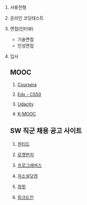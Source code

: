 1. 서류전형

2. 온라인 코딩테스트

3. 면접(인터뷰)

   - 기술면접
   - 인성면접

4. 입사

   

   ## MOOC

   1.   [Coursera](https://www.coursera.org)

   2.  [Edx - CS50](https://www.edx.org)

   3.   [Udacity](https://www.udacity.com)

   4.  [K-MOOC](https://www.kmooc.kr)

      

   ## SW 직군 채용 공고 사이트

   1. [원티드](https://www.wanted.co.kr) 

   2. [ 로켓펀치](https://rocketpunch.com)

   3. [프로그래머스](https://www.programmers.co.kr)

   4. [자소설닷컴](https://www.jasoseol.com)

   5. [점핏](https://www.jumpit.co.kr)

   6. [ 링크드인](https://kr.linkedin.com)

      

